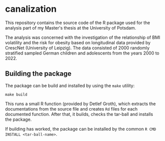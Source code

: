 # canalization

This repository contains the source code of the R package used for the analysis part of my Master's thesis at
the University of Potsdam. 

The analysis was concerned with the investigation of the relationship of BMI volatility and the risk for obesity based on longitudinal data provided by CrescNet (University of Leipzig). The data consisted of 2000 randomly stratified sampled German children and adolescents from the years 2000 to 2022.     

## Building the package

The package can be build and installed by using the `make` utility:

```
make build
```

This runs a small R function (provided by Detlef Groth), which extracts the documentations from the
source file and creates `Rd` files for each documented function. After that, it builds, checks the tar-ball and installs the package.

If building has worked, the package can be installed by the common `R CMD INSTALL <tar-ball-name>`.
